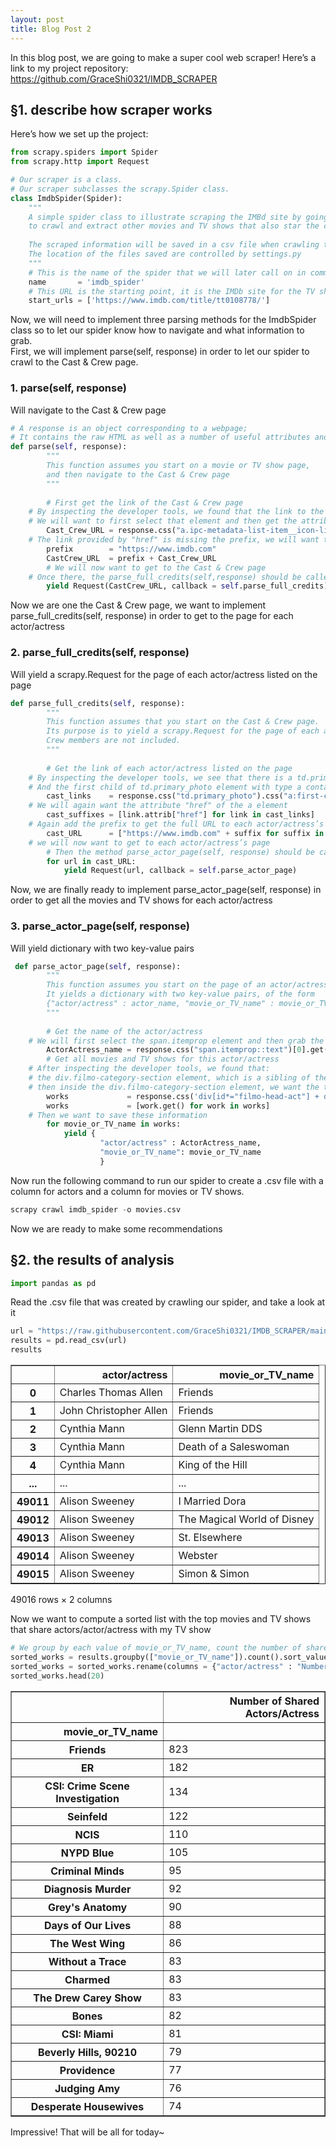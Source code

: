 ```yaml
---
layout: post
title: Blog Post 2
---
```


In this blog post, we are going to make a super cool web scraper! Here’s a link to my project repository: https://github.com/GraceShi0321/IMDB_SCRAPER  

## §1. describe how scraper works

Here’s how we set up the project:


```python
from scrapy.spiders import Spider
from scrapy.http import Request

# Our scraper is a class. 
# Our scraper subclasses the scrapy.Spider class.  
class ImdbSpider(Spider):
    """
    A simple spider class to illustrate scraping the IMBd site by going from one's favorite movie or TV show site
    to crawl and extract other movies and TV shows that also star the cast of one's favorite movie or TV show. 
    
    The scraped information will be saved in a csv file when crawling the spider
    The location of the files saved are controlled by settings.py
    """ 
	# This is the name of the spider that we will later call on in command line
    name       = 'imdb_spider'
	# This URL is the starting point, it is the IMDb site for the TV show friends
    start_urls = ['https://www.imdb.com/title/tt0108778/'] 
```

Now, we will need to implement three parsing methods for the ImdbSpider class so to let our spider know how to navigate and what information to grab.    
First, we will implement parse(self, response) in order to let our spider to crawl to the Cast & Crew page.   

### 1. parse(self, response)
Will navigate to the Cast & Crew page


```python
# A response is an object corresponding to a webpage; 
# It contains the raw HTML as well as a number of useful attributes and methods for extracting information from the page. 
def parse(self, response):
        """
        This function assumes you start on a movie or TV show page, 
        and then navigate to the Cast & Crew page
        """
		
        # First get the link of the Cast & Crew page
	# By inspecting the developer tools, we found that the link to the Cast & Crew page is inside an a.ipc-metadata-list-item__icon-link element
	# We will want to first select that element and then get the attribute "href"
        Cast_Crew_URL = response.css("a.ipc-metadata-list-item__icon-link")[0].attrib["href"]
	# The link provided by "href" is missing the prefix, we will want to get the full URL in order to navigate to there
        prefix        = "https://www.imdb.com"
        CastCrew_URL  = prefix + Cast_Crew_URL
        # We will now want to get to the Cast & Crew page
	# Once there, the parse_full_credits(self,response) should be called for each actor/actress listed 
        yield Request(CastCrew_URL, callback = self.parse_full_credits)
```

Now we are one the Cast & Crew page, we want to implement parse_full_credits(self, response) in order to get to the page for each actor/actress
### 2. parse_full_credits(self, response)
Will yield a scrapy.Request for the page of each actor/actress listed on the page


```python
def parse_full_credits(self, response):
        """
        This function assumes that you start on the Cast & Crew page. 
        Its purpose is to yield a scrapy.Request for the page of each actor/actress listed on the page.
        Crew members are not included.
        """
		
        # Get the link of each actor/actress listed on the page
	# By inspecting the developer tools, we see that there is a td.primary_photo element for each actor/actress
	# And the first child of td.primary_photo element with type a contains the link to each actor/actress’s page
        cast_links    = response.css("td.primary_photo").css("a:first-child")
	# We will again want the attribute "href" of the a element
        cast_suffixes = [link.attrib["href"] for link in cast_links]
	# Again add the prefix to get the full URL to each actor/actress’s page
        cast_URL      = ["https://www.imdb.com" + suffix for suffix in cast_suffixes]
	# we will now want to get to each actor/actress’s page 
        # Then the method parse_actor_page(self, response) should be called when the actor/actress’s page is reached
        for url in cast_URL:    
            yield Request(url, callback = self.parse_actor_page)
```

Now, we are finally ready to implement parse_actor_page(self, response) in order to get all the movies and TV shows for each actor/actress
### 3. parse_actor_page(self, response)
Will yield dictionary with two key-value pairs


```python
 def parse_actor_page(self, response):
        """
        This function assumes you start on the page of an actor/actress. 
        It yields a dictionary with two key-value pairs, of the form 
        {"actor/actress" : actor_name, "movie_or_TV_name" : movie_or_TV_name}
        """
		
        # Get the name of the actor/actress
	# We will first select the span.itemprop element and then grab the text which contains the name of the actor/actress
        ActorActress_name = response.css("span.itemprop::text")[0].get()
        # Get all movies and TV shows for this actor/actress
	# After inspecting the developer tools, we found that:
	# the div.filmo-category-section element, which is a sibling of the div.filmo-head-actor(actress) element, contains all the works for each actor/actress
	# then inside the div.filmo-category-section element, we want the text of the a element which being the first child of each div.filmo-row-even(odd)
        works             = response.css('div[id*="filmo-head-act"] + div.filmo-category-section div[class*="filmo-row"] b a:first-child::text')
        works             = [work.get() for work in works]
	# Then we want to save these information 
        for movie_or_TV_name in works:
            yield {
                    "actor/actress" : ActorActress_name,
                    "movie_or_TV_name": movie_or_TV_name
                    }
```

Now run the following command to run our spider to create a .csv file with a column for actors and a column for movies or TV shows.


```python
scrapy crawl imdb_spider -o movies.csv
```

Now we are ready to make some recommendations

## §2. the results of analysis


```python
import pandas as pd
```

Read the .csv file that was created by crawling our spider, and take a look at it 


```python
url = "https://raw.githubusercontent.com/GraceShi0321/IMDB_SCRAPER/main/IMDB_scraper/results.csv"
results = pd.read_csv(url)
results
```


<div>
<style scoped>
    .dataframe tbody tr th:only-of-type {
        vertical-align: middle;
    }

    .dataframe tbody tr th {
        vertical-align: top;
    }

    .dataframe thead th {
        text-align: right;
    }
</style>
<table border="1" class="dataframe">
  <thead>
    <tr style="text-align: right;">
      <th></th>
      <th>actor/actress</th>
      <th>movie_or_TV_name</th>
    </tr>
  </thead>
  <tbody>
    <tr>
      <th>0</th>
      <td>Charles Thomas Allen</td>
      <td>Friends</td>
    </tr>
    <tr>
      <th>1</th>
      <td>John Christopher Allen</td>
      <td>Friends</td>
    </tr>
    <tr>
      <th>2</th>
      <td>Cynthia Mann</td>
      <td>Glenn Martin DDS</td>
    </tr>
    <tr>
      <th>3</th>
      <td>Cynthia Mann</td>
      <td>Death of a Saleswoman</td>
    </tr>
    <tr>
      <th>4</th>
      <td>Cynthia Mann</td>
      <td>King of the Hill</td>
    </tr>
    <tr>
      <th>...</th>
      <td>...</td>
      <td>...</td>
    </tr>
    <tr>
      <th>49011</th>
      <td>Alison Sweeney</td>
      <td>I Married Dora</td>
    </tr>
    <tr>
      <th>49012</th>
      <td>Alison Sweeney</td>
      <td>The Magical World of Disney</td>
    </tr>
    <tr>
      <th>49013</th>
      <td>Alison Sweeney</td>
      <td>St. Elsewhere</td>
    </tr>
    <tr>
      <th>49014</th>
      <td>Alison Sweeney</td>
      <td>Webster</td>
    </tr>
    <tr>
      <th>49015</th>
      <td>Alison Sweeney</td>
      <td>Simon &amp; Simon</td>
    </tr>
  </tbody>
</table>
<p>49016 rows × 2 columns</p>
</div>

Now we want to compute a sorted list with the top movies and TV shows that share actors/actor/actress with my TV show

```python
# We group by each value of movie_or_TV_name, count the number of shared Actors/Actress, and sort the values 
sorted_works = results.groupby(["movie_or_TV_name"]).count().sort_values(by=['actor/actress'], ascending=False)
sorted_works = sorted_works.rename(columns = {"actor/actress" : "Number of Shared Actors/Actress"})
sorted_works.head(20)
```




<div>
<style scoped>
    .dataframe tbody tr th:only-of-type {
        vertical-align: middle;
    }

    .dataframe tbody tr th {
        vertical-align: top;
    }

    .dataframe thead th {
        text-align: right;
    }
</style>
<table border="1" class="dataframe">
  <thead>
    <tr style="text-align: right;">
      <th></th>
      <th>Number of Shared Actors/Actress</th>
    </tr>
    <tr>
      <th>movie_or_TV_name</th>
      <th></th>
    </tr>
  </thead>
  <tbody>
    <tr>
      <th>Friends</th>
      <td>823</td>
    </tr>
    <tr>
      <th>ER</th>
      <td>182</td>
    </tr>
    <tr>
      <th>CSI: Crime Scene Investigation</th>
      <td>134</td>
    </tr>
    <tr>
      <th>Seinfeld</th>
      <td>122</td>
    </tr>
    <tr>
      <th>NCIS</th>
      <td>110</td>
    </tr>
    <tr>
      <th>NYPD Blue</th>
      <td>105</td>
    </tr>
    <tr>
      <th>Criminal Minds</th>
      <td>95</td>
    </tr>
    <tr>
      <th>Diagnosis Murder</th>
      <td>92</td>
    </tr>
    <tr>
      <th>Grey's Anatomy</th>
      <td>90</td>
    </tr>
    <tr>
      <th>Days of Our Lives</th>
      <td>88</td>
    </tr>
    <tr>
      <th>The West Wing</th>
      <td>86</td>
    </tr>
    <tr>
      <th>Without a Trace</th>
      <td>83</td>
    </tr>
    <tr>
      <th>Charmed</th>
      <td>83</td>
    </tr>
    <tr>
      <th>The Drew Carey Show</th>
      <td>83</td>
    </tr>
    <tr>
      <th>Bones</th>
      <td>82</td>
    </tr>
    <tr>
      <th>CSI: Miami</th>
      <td>81</td>
    </tr>
    <tr>
      <th>Beverly Hills, 90210</th>
      <td>79</td>
    </tr>
    <tr>
      <th>Providence</th>
      <td>77</td>
    </tr>
    <tr>
      <th>Judging Amy</th>
      <td>76</td>
    </tr>
    <tr>
      <th>Desperate Housewives</th>
      <td>74</td>
    </tr>
  </tbody>
</table>
</div>

Impressive! That will be all for today~
